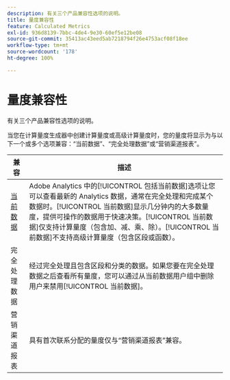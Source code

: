 ```yaml
---
description: 有关三个产品兼容性选项的说明。
title: 量度兼容性
feature: Calculated Metrics
exl-id: 936d8139-7bbc-4de4-9e30-60ef5e12be08
source-git-commit: 35413ac43eed5ab7218794f26e4753acf08f18ee
workflow-type: tm+mt
source-wordcount: '178'
ht-degree: 100%

---
```


# 量度兼容性

有关三个产品兼容性选项的说明。

当您在计算量度生成器中创建计算量度或高级计算量度时，您的量度将显示为与以下一个或多个选项兼容：“当前数据”、“完全处理数据”或“营销渠道报表”。

| 兼容 | 描述 |
| --- | --- |
| [当前数据](https://experienceleague.adobe.com/docs/analytics/analyze/reports-analytics/current-data.html?lang=zh-Hans) | Adobe Analytics 中的[!UICONTROL 包括当前数据]选项让您可以查看最新的 Analytics 数据，通常在完全处理和完成某个数据时。[!UICONTROL 当前数据]显示几分钟内的大多数量度，提供可操作的数据用于快速决策。[!UICONTROL 当前数据]仅支持计算量度（包含加、减、乘、除）。[!UICONTROL 当前数据]不支持高级计算量度（包含区段或函数）。 |
| 完全处理数据 | 经过完全处理且包含区段和分类的数据。如果您要在完全处理数据之后查看所有量度，您可以通过从当前数据用户组中删除用户来禁用[!UICONTROL 当前数据]。 |
| 营销渠道报表 | 具有首次联系分配的量度仅与“营销渠道报表”兼容。 |